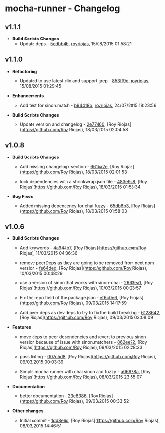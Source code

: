 
# mocha-runner - Changelog
## v1.1.1
- **Build Scripts Changes**
  - Update deps - [5edbb4b]( https://github.com/royriojas/mocha-runner/commit/5edbb4b ), [royriojas](https://github.com/royriojas), 15/08/2015 01:58:21

    
## v1.1.0
- **Refactoring**
  - Updated to use latest clix and support grep - [853ff9d]( https://github.com/royriojas/mocha-runner/commit/853ff9d ), [royriojas](https://github.com/royriojas), 15/08/2015 01:29:45

    
- **Enhancements**
  - Add test for sinon.match - [b94418b]( https://github.com/royriojas/mocha-runner/commit/b94418b ), [royriojas](https://github.com/royriojas), 24/07/2015 18:23:56

    
- **Build Scripts Changes**
  - Update version and changelog - [2e77460]( https://github.com/royriojas/mocha-runner/commit/2e77460 ), [Roy Riojas](https://github.com/Roy Riojas), 18/03/2015 02:04:58

    
## v1.0.8
- **Build Scripts Changes**
  - Add missing changelogx section - [661ba2e]( https://github.com/royriojas/mocha-runner/commit/661ba2e ), [Roy Riojas](https://github.com/Roy Riojas), 18/03/2015 02:01:53

    
  - lock dependencies with a shrinkwrap.json file - [483e9a8]( https://github.com/royriojas/mocha-runner/commit/483e9a8 ), [Roy Riojas](https://github.com/Roy Riojas), 18/03/2015 01:58:34

    
- **Bug Fixes**
  - Added missing dependency for chai fuzzy - [65db8b3]( https://github.com/royriojas/mocha-runner/commit/65db8b3 ), [Roy Riojas](https://github.com/Roy Riojas), 18/03/2015 01:58:03

    
## v1.0.6
- **Build Scripts Changes**
  - Add keywords - [4a944b7]( https://github.com/royriojas/mocha-runner/commit/4a944b7 ), [Roy Riojas](https://github.com/Roy Riojas), 11/03/2015 04:36:36

    
  - remove peerDeps as they are going to be removed from next npm version - [fe64ded]( https://github.com/royriojas/mocha-runner/commit/fe64ded ), [Roy Riojas](https://github.com/Roy Riojas), 10/03/2015 00:48:29

    
  - use a version of sinon that works with sinon-chai - [2663ea1]( https://github.com/royriojas/mocha-runner/commit/2663ea1 ), [Roy Riojas](https://github.com/Roy Riojas), 10/03/2015 00:23:57

    
  - Fix the repo field of the package.json - [ef6c0e6]( https://github.com/royriojas/mocha-runner/commit/ef6c0e6 ), [Roy Riojas](https://github.com/Roy Riojas), 09/03/2015 14:17:59

    
  - Add peer deps as dev deps to try to fix the build breaking - [6128642]( https://github.com/royriojas/mocha-runner/commit/6128642 ), [Roy Riojas](https://github.com/Roy Riojas), 09/03/2015 03:08:09

    
- **Features**
  - move deps to peer dependencies and revert to previous sinon version because of issue with sinon.matchers - [862ee72]( https://github.com/royriojas/mocha-runner/commit/862ee72 ), [Roy Riojas](https://github.com/Roy Riojas), 09/03/2015 02:28:33

    
  - pass linting - [007c5d8]( https://github.com/royriojas/mocha-runner/commit/007c5d8 ), [Roy Riojas](https://github.com/Roy Riojas), 09/03/2015 00:03:39

    
  - Simple mocha runner with chai sinon and fuzzy - [a06928a]( https://github.com/royriojas/mocha-runner/commit/a06928a ), [Roy Riojas](https://github.com/Roy Riojas), 08/03/2015 23:55:07

    
- **Documentation**
  - better documentation - [23e8386]( https://github.com/royriojas/mocha-runner/commit/23e8386 ), [Roy Riojas](https://github.com/Roy Riojas), 09/03/2015 00:33:52

    
- **Other changes**
  - Initial commit - [1dd8e6c]( https://github.com/royriojas/mocha-runner/commit/1dd8e6c ), [Roy Riojas](https://github.com/Roy Riojas), 08/03/2015 14:46:51

    
